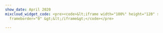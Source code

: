 ```yaml
---
show_date: April 2020
mixcloud_widget_code: <pre><code>&lt;iframe width="100%" height="120" src="https://www.mixcloud.com/widget/iframe/?hide_cover=1&amp;light=1&amp;feed=%2FMusicBoxRadioUK%2Fbass-cycle-monday-20th-april-2020%2F"
  frameborder="0" &gt;&lt;/iframe&gt;</code></pre>

---
```

